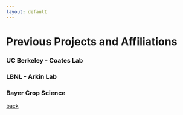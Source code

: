 ```yaml
---
layout: default
---
```


# Previous Projects and Affiliations

### UC Berkeley - Coates Lab

### LBNL - Arkin Lab

### Bayer Crop Science


[back](./)
